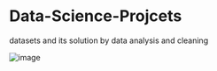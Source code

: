 # Data-Science-Projcets
datasets and its solution by data analysis and cleaning





![image](https://user-images.githubusercontent.com/55590434/130984668-723b5d22-6be4-405e-b8d2-77372d4d04b8.png)

